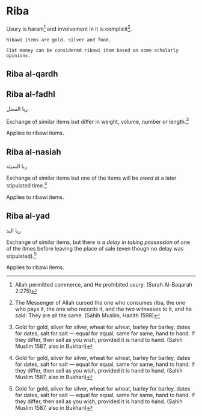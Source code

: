 # Riba

Usury is haram[^1] and involvement in it is complicit[^2].

~~~admonish note title="Ribawi items"
Ribawi items are gold, silver and food.

Fiat money can be considered ribawi item based on some scholarly opinions.
~~~

## Riba al-qardh


## Riba al-fadhl

ربا الفضل

Exchange of similar items but differ in weight, volume, number or length.[^3]

Applies to ribawi items.

## Riba al-nasiah

ربا السيئة

Exchange of similar items but one of the items will be _owed_ at a later stipulated time.[^3]

Applies to ribawi items.

## Riba al-yad

ربا اليد

Exchange of similar items, but there is a _delay in taking possession_ of one of the itmes before leaving the place of sale (even though no delay was stipulated).[^3]

Applies to ribawi items.


[^1]: Allah permitted commerce, and He prohibited usury. (Surah Al-Baqarah 2:275)

[^3]: Gold for gold, silver for silver, wheat for wheat, barley for barley, dates for dates, salt for salt — equal for equal, same for same, hand to hand. If they differ, then sell as you wish, provided it is hand to hand. (Sahih Muslim 1587, also in Bukhari)

[^2]: The Messenger of Allah cursed the one who consumes riba, the one who pays it, the one who records it, and the two witnesses to it, and he said: They are all the same. (Sahih Muslim, Hadith 1598)
